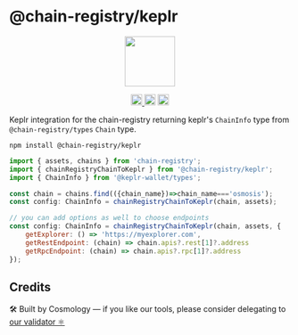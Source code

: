 # @chain-registry/keplr

<p align="center" width="100%">
    <img height="90" src="https://user-images.githubusercontent.com/545047/190171475-b416f99e-2831-4786-9ba3-a7ff4d95b0d3.svg" />
</p>

<p align="center" width="100%">
  <a href="https://github.com/cosmology-tech/chain-registry/actions/workflows/run-tests.yml">
    <img height="20" src="https://github.com/cosmology-tech/chain-registry/actions/workflows/run-tests.yml/badge.svg" />
  </a>
   <a href="https://github.com/cosmology-tech/chain-registry/blob/main/LICENSE"><img height="20" src="https://img.shields.io/badge/license-MIT-blue.svg"></a>
   <a href="https://www.npmjs.com/package/@chain-registry/keplr"><img height="20" src="https://img.shields.io/github/package-json/v/cosmology-tech/chain-registry?filename=packages%2Fkeplr%2Fpackage.json"></a>
</p>

Keplr integration for the chain-registry returning keplr's `ChainInfo` type from `@chain-registry/types` `Chain` type.

```
npm install @chain-registry/keplr
```

```js
import { assets, chains } from 'chain-registry';
import { chainRegistryChainToKeplr } from '@chain-registry/keplr';
import { ChainInfo } from '@keplr-wallet/types';

const chain = chains.find(({chain_name})=>chain_name==='osmosis');
const config: ChainInfo = chainRegistryChainToKeplr(chain, assets);

// you can add options as well to choose endpoints 
const config: ChainInfo = chainRegistryChainToKeplr(chain, assets, {
    getExplorer: () => 'https://myexplorer.com',
    getRestEndpoint: (chain) => chain.apis?.rest[1]?.address
    getRpcEndpoint: (chain) => chain.apis?.rpc[1]?.address
});

```

## Credits

🛠 Built by Cosmology — if you like our tools, please consider delegating to [our validator ⚛️](https://cosmology.zone/validator)
